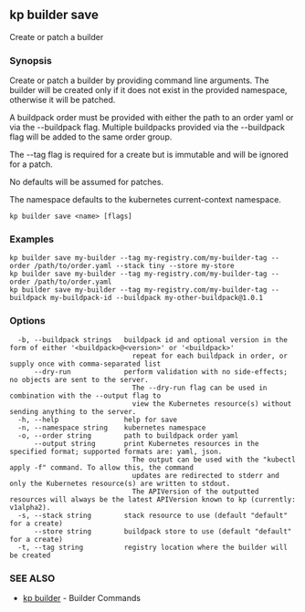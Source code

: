 ## kp builder save

Create or patch a builder

### Synopsis

Create or patch a builder by providing command line arguments.
The builder will be created only if it does not exist in the provided namespace, otherwise it will be patched.

A buildpack order must be provided with either the path to an order yaml or via the --buildpack flag.
Multiple buildpacks provided via the --buildpack flag will be added to the same order group. 

The --tag flag is required for a create but is immutable and will be ignored for a patch.

No defaults will be assumed for patches.

The namespace defaults to the kubernetes current-context namespace.

```
kp builder save <name> [flags]
```

### Examples

```
kp builder save my-builder --tag my-registry.com/my-builder-tag --order /path/to/order.yaml --stack tiny --store my-store
kp builder save my-builder --tag my-registry.com/my-builder-tag --order /path/to/order.yaml
kp builder save my-builder --tag my-registry.com/my-builder-tag --buildpack my-buildpack-id --buildpack my-other-buildpack@1.0.1
```

### Options

```
  -b, --buildpack strings   buildpack id and optional version in the form of either '<buildpack>@<version>' or '<buildpack>'
                              repeat for each buildpack in order, or supply once with comma-separated list
      --dry-run             perform validation with no side-effects; no objects are sent to the server.
                              The --dry-run flag can be used in combination with the --output flag to
                              view the Kubernetes resource(s) without sending anything to the server.
  -h, --help                help for save
  -n, --namespace string    kubernetes namespace
  -o, --order string        path to buildpack order yaml
      --output string       print Kubernetes resources in the specified format; supported formats are: yaml, json.
                              The output can be used with the "kubectl apply -f" command. To allow this, the command
                              updates are redirected to stderr and only the Kubernetes resource(s) are written to stdout.
                              The APIVersion of the outputted resources will always be the latest APIVersion known to kp (currently: v1alpha2).
  -s, --stack string        stack resource to use (default "default" for a create)
      --store string        buildpack store to use (default "default" for a create)
  -t, --tag string          registry location where the builder will be created
```

### SEE ALSO

* [kp builder](kp_builder.md)	 - Builder Commands

